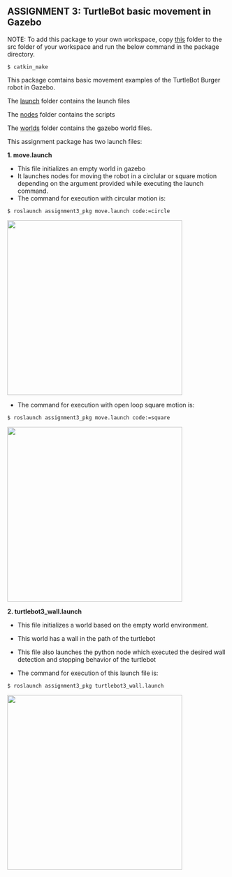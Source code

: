 ## ASSIGNMENT 3: TurtleBot basic movement in Gazebo

NOTE: To add this package to your own workspace, copy [this](https://github.com/shorane/ROS_Autonomous_TurtleBot/tree/master/AuE893_spring20_Shubham_Horane/src/assignment2_pkg) folder to the src folder of your workspace and run the below command in the package directory.
```
$ catkin_make
```

This package comtains basic movement examples of the TurtleBot Burger robot in Gazebo.

The [launch](https://github.com/shorane/ROS_Autonomous_TurtleBot/tree/master/AuE893_spring20_Shubham_Horane/src/assignment3_pkg/src/launch) folder contains the launch files

The [nodes](https://github.com/shorane/ROS_Autonomous_TurtleBot/tree/master/AuE893_spring20_Shubham_Horane/src/assignment3_pkg/src/nodes) folder contains the scripts

The [worlds](https://github.com/shorane/ROS_Autonomous_TurtleBot/tree/master/AuE893_spring20_Shubham_Horane/src/assignment3_pkg/src/worlds) folder contains the gazebo world files.

This assignment package has two launch files:

**1. move.launch**

- This file initializes an empty world in gazebo
- It launches nodes for moving the robot in a circlular or square motion depending on the argument provided while executing the launch command.
- The command for execution with circular motion is: 
```
$ roslaunch assignment3_pkg move.launch code:=circle
```
<img src="https://github.com/shorane/ROS_Autonomous_TurtleBot/blob/master/AuE893_spring20_Shubham_Horane/src/assignment3_pkg/videos/AuE893-Assignment-3-Part-1-circl.gif" height="400" />

- The command for execution with open loop square motion is: 
```
$ roslaunch assignment3_pkg move.launch code:=square
```
<img src="https://github.com/shorane/ROS_Autonomous_TurtleBot/blob/master/AuE893_spring20_Shubham_Horane/src/assignment3_pkg/videos/AuE893-Assignment-3-Part-1-squar.gif" height="400" />

**2. turtlebot3_wall.launch**

- This file initializes a world based on the empty world environment.

- This world has a wall in the path of the turtlebot

- This file also launches the python node which executed the desired wall detection and stopping behavior of the turtlebot

- The command for execution of this launch file is:
```
$ roslaunch assignment3_pkg turtlebot3_wall.launch
```
<img src="https://github.com/shorane/ROS_Autonomous_TurtleBot/blob/master/AuE893_spring20_Shubham_Horane/src/assignment3_pkg/videos/AuE893-Assignment-3-Part-2-scann.gif" height="400" />











